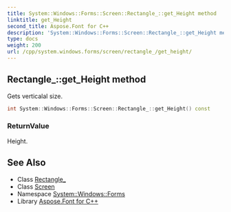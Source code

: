 ```yaml
---
title: System::Windows::Forms::Screen::Rectangle_::get_Height method
linktitle: get_Height
second_title: Aspose.Font for C++
description: 'System::Windows::Forms::Screen::Rectangle_::get_Height method. Gets verticalal size in C++.'
type: docs
weight: 200
url: /cpp/system.windows.forms/screen/rectangle_/get_height/
---
```

## Rectangle_::get_Height method


Gets verticalal size.

```cpp
int System::Windows::Forms::Screen::Rectangle_::get_Height() const
```


### ReturnValue

Height.

## See Also

* Class [Rectangle_](../)
* Class [Screen](../../)
* Namespace [System::Windows::Forms](../../../)
* Library [Aspose.Font for C++](../../../../)
